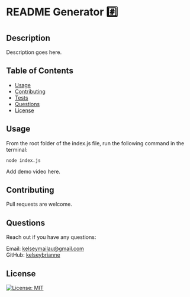 # README Generator #️⃣

## Description

Description goes here.

## Table of Contents

- [ Usage ](#usage)
- [ Contributing ](#contributing)
- [ Tests ](#test)
- [ Questions ](#questions)
- [ License ](#license)

## Usage

From the root folder of the index.js file, run the following command in the terminal:

```
node index.js
```

Add demo video here.

## Contributing

Pull requests are welcome. 

## Questions

Reach out if you have any questions:

Email: kelseymailau@gmail.com  
GitHub: [kelseybrianne](https://github.com/kelseybrianne)

## License

[![License: MIT](https://img.shields.io/badge/License-MIT-yellow.svg)](https://opensource.org/licenses/MIT)